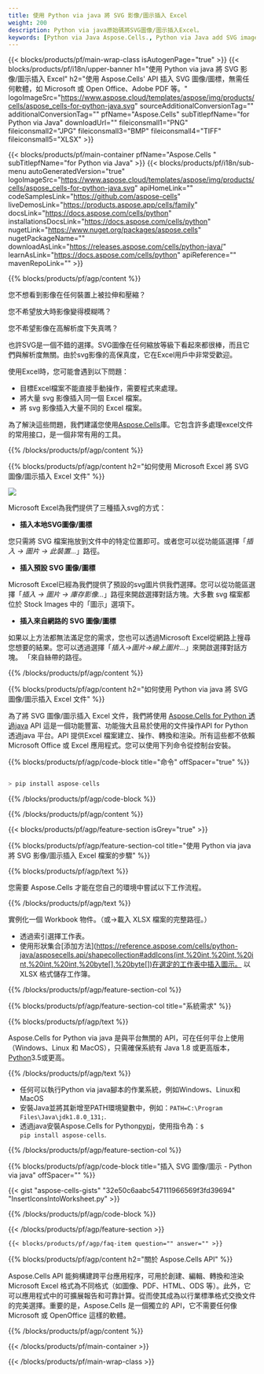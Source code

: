 ```yaml
---
title: 使用 Python via java 將 SVG 影像/圖示插入 Excel
weight: 200
description: Python via java原始碼將SVG圖像/圖示插入Excel。
keywords: [Python via Java Aspose.Cells., Python via Java add SVG images/Icons into Excel., Python via Java insert SVG images/Icons into Excel., Python via Java create SVG images/Icons in Excel]
---
```

{{< blocks/products/pf/main-wrap-class isAutogenPage="true" >}}
{{< blocks/products/pf/i18n/upper-banner h1="使用 Python via java 將 SVG 影像/圖示插入 Excel" h2="使用 Aspose.Cells\' API 插入 SVG 圖像/圖標，無需任何軟體，如 Microsoft 或 Open Office、Adobe PDF 等。" logoImageSrc="https://www.aspose.cloud/templates/aspose/img/products/cells/aspose_cells-for-python-java.svg" sourceAdditionalConversionTag="" additionalConversionTag="" pfName="Aspose.Cells" subTitlepfName="for Python via Java" downloadUrl="" fileiconsmall1="PNG" fileiconsmall2="JPG" fileiconsmall3="BMP" fileiconsmall4="TIFF" fileiconsmall5="XLSX" >}}

{{< blocks/products/pf/main-container pfName="Aspose.Cells " subTitlepfName="for Python via Java" >}}
{{< blocks/products/pf/i18n/sub-menu autoGeneratedVersion="true" logoImageSrc="https://www.aspose.cloud/templates/aspose/img/products/cells/aspose_cells-for-python-java.svg" apiHomeLink="" codeSamplesLink="https://github.com/aspose-cells" liveDemosLink="https://products.aspose.app/cells/family" docsLink="https://docs.aspose.com/cells/python" installationsDocsLink="https://docs.aspose.com/cells/python" nugetLink="https://www.nuget.org/packages/aspose.cells" nugetPackageName="" downloadAsLink="https://releases.aspose.com/cells/python-java/" learnAsLink="https://docs.aspose.com/cells/python" apiReference="" mavenRepoLink="" >}}

{{% blocks/products/pf/agp/content %}}

您不想看到影像在任何裝置上被拉伸和壓縮？

您不希望放大時影像變得模糊嗎？

您不希望影像在高解析度下失真嗎？

也許SVG是一個不錯的選擇。SVG圖像在任何縮放等級下看起來都很棒，而且它們與解析度無關。由於svg影像的高保真度，它在Excel用戶中非常受歡迎。

使用Excel時，您可能會遇到以下問題：

+ 目標Excel檔案不能直接手動操作，需要程式來處理。
+ 將大量 svg 影像插入同一個 Excel 檔案。
+ 將 svg 影像插入大量不同的 Excel 檔案。

為了解決這些問題，我們建議您使用[Aspose.Cells](https://products.aspose.com/cells/)庫。它包含許多處理excel文件的常用接口，是一個非常有用的工具。

{{% /blocks/products/pf/agp/content %}}

{{% blocks/products/pf/agp/content h2="如何使用 Microsoft Excel 將 SVG 圖像/圖示插入 Excel 文件" %}}

![](/cells/zh-hant/net/icons/insert-icons-to-excel/sample.png)

Microsoft Excel為我們提供了三種插入svg的方式：

+  **插入本地SVG圖像/圖標**

您只需將 SVG 檔案拖放到文件中的特定位置即可。或者您可以從功能區選擇「*插入 -> 圖片 -> 此裝置...*」路徑。

+  **插入預設 SVG 圖像/圖標**

Microsoft Excel已經為我們提供了預設的svg圖片供我們選擇。您可以從功能區選擇「*插入 -> 圖片 -> 庫存影像...*」路徑來開啟選擇對話方塊。大多數 svg 檔案都位於 Stock Images 中的「圖示」選項下。

+  **插入來自網路的 SVG 圖像/圖標**

如果以上方法都無法滿足您的需求，您也可以透過Microsoft Excel從網路上搜尋您想要的結果。您可以透過選擇「*插入->圖片->線上圖片...*」來開啟選擇對話方塊。 「來自絲帶的路徑。

{{% /blocks/products/pf/agp/content %}}

{{% blocks/products/pf/agp/content h2="如何使用 Python via java 將 SVG 圖像/圖示插入 Excel 文件" %}}

為了將 SVG 圖像/圖示插入 Excel 文件，我們將使用
 [Aspose.Cells for Python 透過java](https://pypi.org/project/aspose-cells/) 
API 這是一個功能豐富、功能強大且易於使用的文件操作API for Python 透過java 平台。API 提供Excel 檔案建立、操作、轉換和渲染。所有這些都不依賴 Microsoft Office 或 Excel 應用程式。您可以使用下列命令從控制台安裝。

{{% blocks/products/pf/agp/code-block title="命令" offSpacer="true" %}}

```cs

> pip install aspose-cells

```

{{% /blocks/products/pf/agp/code-block %}}

{{% /blocks/products/pf/agp/content %}}

{{< blocks/products/pf/agp/feature-section isGrey="true" >}}

{{% blocks/products/pf/agp/feature-section-col title="使用 Python via java 將 SVG 影像/圖示插入 Excel 檔案的步驟" %}}

{{% blocks/products/pf/agp/text %}}

您需要 Aspose.Cells 才能在您自己的環境中嘗試以下工作流程。

{{% /blocks/products/pf/agp/text %}}

實例化一個 Workbook 物件。（或->載入 XLSX 檔案的完整路徑。）
+ 透過索引選擇工作表。
 + 使用形狀集合[添加方法](https://reference.aspose.com/cells/python-java/asposecells.api/shapecollection#addIcons(int,%20int,%20int,%20int,%20int,%20int,%20byte[],%20byte[])在選定的工作表中插入圖示。
以 XLSX 格式儲存工作簿。

{{% /blocks/products/pf/agp/feature-section-col %}}

{{% blocks/products/pf/agp/feature-section-col title="系統需求" %}}

{{% blocks/products/pf/agp/text %}}

 Aspose.Cells for Python via java 是與平台無關的 API，可在任何平台上使用（Windows、Linux 和 MacOS），只需確保系統有 Java 1.8 或更高版本，[Python](https://www.python.org/downloads/)3.5或更高。
 
{{% /blocks/products/pf/agp/text %}}

- 任何可以執行Python via java腳本的作業系統，例如Windows、Linux和MacOS
- 安裝Java並將其新增至PATH環境變數中，例如：<code>PATH=C:\Program Files\Java\jdk1.8.0_131;</code>.
- 透過java安裝Aspose.Cells for Python<a href="https://pypi.org/project/aspose-cells/">pypi</a>，使用指令為：<code>$ pip install aspose-cells</code>.

{{% /blocks/products/pf/agp/feature-section-col %}}

{{% blocks/products/pf/agp/code-block title="插入 SVG 圖像/圖示 - Python via java" offSpacer="" %}}

{{< gist "aspose-cells-gists" "32e50c6aabc547111966569f3fd39694" "InsertIconsIntoWorksheet.py" >}}

{{% /blocks/products/pf/agp/code-block %}}

{{< /blocks/products/pf/agp/feature-section >}}

    {{< blocks/products/pf/agp/faq-item question="" answer="" >}}
 

<!-- aboutfile Starts -->

{{% blocks/products/pf/agp/content h2="關於 Aspose.Cells API" %}}

Aspose.Cells API 能夠構建跨平台應用程序，可用於創建、編輯、轉換和渲染 Microsoft Excel 格式為不同格式（如圖像、PDF、HTML、ODS 等）。此外，它可以應用程式中的可擴展報告和可靠計算。從而使其成為以行業標準格式交換文件的完美選擇。重要的是，Aspose.Cells 是一個獨立的 API，它不需要任何像 Microsoft 或 OpenOffice 這樣的軟體。

{{% /blocks/products/pf/agp/content %}}



<!-- aboutfile Ends -->
<!--
{{< blocks/products/pf/agp/other-supported-section title="Other Supported Splitting Formats" subTitle="Using Python via Java, One can also split large file into chunks of many other file formats including." >}}

{{< blocks/products/pf/agp/other-supported-section-item href="https://products.aspose.com/cells/net/splitter/ods/" name="ODS" description="OpenDocument Spreadsheet File" >}}
{{< blocks/products/pf/agp/other-supported-section-item href="https://products.aspose.com/cells/net/splitter/xls/" name="XLS" description="Excel Binary Format" >}}
{{< blocks/products/pf/agp/other-supported-section-item href="https://products.aspose.com/cells/net/splitter/xlsb/" name="XLSB" description="Binary Excel Workbook File" >}}
{{< blocks/products/pf/agp/other-supported-section-item href="https://products.aspose.com/cells/net/splitter/xlsm/" name="XLSM" description="Spreadsheet File" >}}

{{< /blocks/products/pf/agp/other-supported-section >}}

-->

{{< /blocks/products/pf/main-container >}}
    
{{< /blocks/products/pf/main-wrap-class >}}
